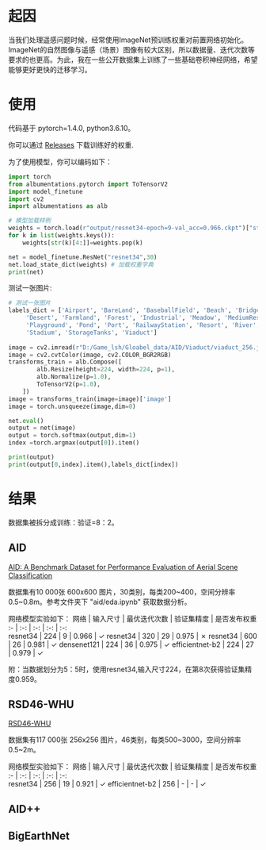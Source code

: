# 起因

当我们处理遥感问题时候，经常使用ImageNet预训练权重对前置网络初始化。ImageNet的自然图像与遥感（场景）图像有较大区别，所以数据量、迭代次数等要求的也更高。为此，我在一些公开数据集上训练了一些基础卷积神经网络，希望能够更好更快的迁移学习。

# 使用

代码基于 pytorch=1.4.0, python3.6.10。

你可以通过 [Releases](https://github.com/lsh1994/remote_sensing_pretrained_models/releases) 下载训练好的权重.  

为了使用模型，你可以编码如下：
```python
import torch
from albumentations.pytorch import ToTensorV2
import model_finetune
import cv2
import albumentations as alb

# 模型加载样例
weights = torch.load(r"output/resnet34-epoch=9-val_acc=0.966.ckpt")["state_dict"] # 模型权重
for k in list(weights.keys()):
    weights[str(k)[4:]]=weights.pop(k)

net = model_finetune.ResNet("resnet34",30)
net.load_state_dict(weights) # 加载权重字典
print(net)

```
测试一张图片:
```python
# 测试一张图片
labels_dict = ['Airport', 'BareLand', 'BaseballField', 'Beach', 'Bridge', 'Center', 'Church', 'Commercial', 'DenseResidential',
     'Desert', 'Farmland', 'Forest', 'Industrial', 'Meadow', 'MediumResidential', 'Mountain', 'Park', 'Parking',
     'Playground', 'Pond', 'Port', 'RailwayStation', 'Resort', 'River', 'School', 'SparseResidential', 'Square',
     'Stadium', 'StorageTanks', 'Viaduct']
     
image = cv2.imread(r"D:/Game_lsh/Gloabel_data/AID/Viaduct/viaduct_256.jpg", cv2.IMREAD_COLOR)
image = cv2.cvtColor(image, cv2.COLOR_BGR2RGB)
transforms_train = alb.Compose([
        alb.Resize(height=224, width=224, p=1),
        alb.Normalize(p=1.0),
        ToTensorV2(p=1.0),
    ])
image = transforms_train(image=image)['image']
image = torch.unsqueeze(image,dim=0)

net.eval()
output = net(image)
output = torch.softmax(output,dim=1)
index =torch.argmax(output[0]).item()

print(output)
print(output[0,index].item(),labels_dict[index])
```

# 结果
数据集被拆分成训练：验证=8：2。

## AID
[AID: A Benchmark Dataset for Performance Evaluation of 
Aerial Scene Classification](https://captain-whu.github.io/AID/)

数据集有10 000张 600x600 图片，30类别，每类200~400，空间分辨率0.5~0.8m。参考文件夹下 "aid/eda.ipynb" 获取数据分析。

网络模型实验如下： 
网络 | 输入尺寸  | 最优迭代次数 | 验证集精度 | 是否发布权重
:- | :-: | :-: | :-: | :-:   
resnet34 | 224 | 9 | 0.966 | ✓
resnet34 | 320 | 29 | 0.975 | ✗
resnet34 | 600 | 26 | 0.981 | ✓
densenet121 | 224 | 36 | 0.975 | ✓
efficientnet-b2 | 224 | 27 | 0.979 | ✓

附：当数据划分为5：5时，使用resnet34,输入尺寸224，在第8次获得验证集精度0.959。

## RSD46-WHU

[RSD46-WHU](https://github.com/RSIA-LIESMARS-WHU/RSD46-WHU)

数据集有117 000张 256x256 图片，46类别，每类500~3000，空间分辨率0.5~2m。

网络模型实验如下： 
网络 | 输入尺寸  | 最优迭代次数 | 验证集精度 | 是否发布权重
:- | :-: | :-: | :-: | :-:   
resnet34 | 256 | 19 | 0.921 | ✓
efficientnet-b2 | 256 | - | - | ✓

## AID++


## BigEarthNet
